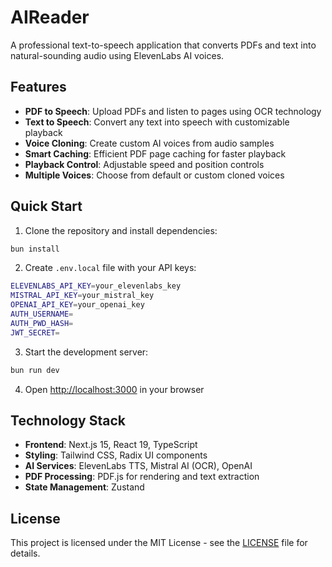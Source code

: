 # AIReader

A professional text-to-speech application that converts PDFs and text into natural-sounding audio using ElevenLabs AI voices.

## Features

- **PDF to Speech**: Upload PDFs and listen to pages using OCR technology
- **Text to Speech**: Convert any text into speech with customizable playback
- **Voice Cloning**: Create custom AI voices from audio samples
- **Smart Caching**: Efficient PDF page caching for faster playback
- **Playback Control**: Adjustable speed and position controls
- **Multiple Voices**: Choose from default or custom cloned voices

## Quick Start

1. Clone the repository and install dependencies:
```bash
bun install
```

2. Create `.env.local` file with your API keys:
```bash
ELEVENLABS_API_KEY=your_elevenlabs_key
MISTRAL_API_KEY=your_mistral_key
OPENAI_API_KEY=your_openai_key
AUTH_USERNAME=
AUTH_PWD_HASH=
JWT_SECRET=
```

3. Start the development server:
```bash
bun run dev
```

4. Open [http://localhost:3000](http://localhost:3000) in your browser

## Technology Stack

- **Frontend**: Next.js 15, React 19, TypeScript
- **Styling**: Tailwind CSS, Radix UI components
- **AI Services**: ElevenLabs TTS, Mistral AI (OCR), OpenAI
- **PDF Processing**: PDF.js for rendering and text extraction
- **State Management**: Zustand

## License

This project is licensed under the MIT License - see the [LICENSE](LICENSE) file for details.
